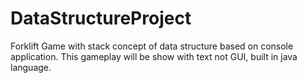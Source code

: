 # DataStructureProject
Forklift Game with stack concept of data structure based on console application. This gameplay will be show with text not GUI, built in java language.
